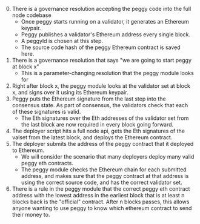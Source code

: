 0. There is a governance resolution accepting the peggy code into the full node codebase
    - Once peggy starts running on a validator, it generates an Ethereum keypair.
    - Peggy publishes a validator's Ethereum address every single block.
    - A peggyId is chosen at this step.
    - The source code hash of the peggy Ethereum contract is saved here.
1. There is a governance resolution that says "we are going to start peggy at block x"
    - This is a parameter-changing resolution that the peggy module looks for
2. Right after block x, the peggy module looks at the validator set at block x, and signs over it using its Ethereum keypair.
3. Peggy puts the Ethereum signature from the last step into the consensus state. As part of consensus, the validators check that each of these signatures is valid.
    - The Eth signatures over the Eth addresses of the validator set from the last block are now required in every block going forward.
4. The deployer script hits a full node api, gets the Eth signatures of the valset from the latest block, and deploys the Ethereum contract.
5. The deployer submits the address of the peggy contract that it deployed to Ethereum.
    - We will consider the scenario that many deployers deploy many valid peggy eth contracts.
    - The peggy module checks the Ethereum chain for each submitted address, and makes sure that the peggy contract at that address is using the correct source code, and has the correct validator set.
6. There is a rule in the peggy module that the correct peggy eth contract address with the lowest address in the earliest block that is at least n blocks back is the "official" contract. After n blocks passes, this allows anyone wanting to use peggy to know which ethereum contract to send their money to.
